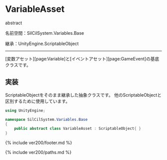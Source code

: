 # VariableAsset

abstract

名前空間：SilCilSystem.Variables.Base

継承：UnityEngine.ScriptableObject

---

[変数アセット][page:Variable]と[イベントアセット][page:GameEvent]の基底クラスです。

## 実装

ScriptableObjectをそのまま継承した抽象クラスです。
他のScriptableObjectと区別するために使用しています。

```cs
using UnityEngine;

namespace SilCilSystem.Variables.Base
{
    public abstract class VariableAsset : ScriptableObject{ }
}
```

<!--- footer --->

{% include ver200/footer.md %}

<!--- 参照 --->

{% include ver200/paths.md %}
